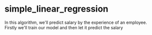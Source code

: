 # simple_linear_regression
In this algorithm, we'll predict salary by the experience of an employee. Firstly we'll train our model and then let it predict the salary
